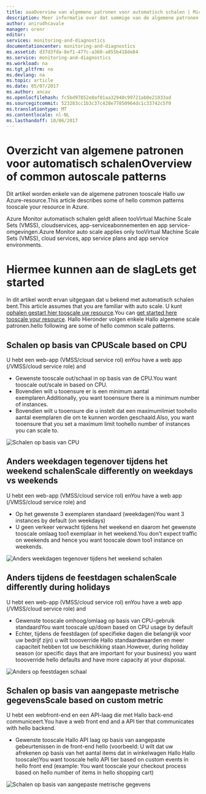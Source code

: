 ```yaml
---
title: aaaOverview van algemene patronen voor automatisch schalen | Microsoft Docs
description: Meer informatie over dat sommige van de algemene patronen tooauto Hallo uw resource schalen in Azure.
author: anirudhcavale
manager: orenr
editor: 
services: monitoring-and-diagnostics
documentationcenter: monitoring-and-diagnostics
ms.assetid: d37d3fda-8ef1-477c-a360-a855b418de84
ms.service: monitoring-and-diagnostics
ms.workload: na
ms.tgt_pltfrm: na
ms.devlang: na
ms.topic: article
ms.date: 05/07/2017
ms.author: ancav
ms.openlocfilehash: fc5bd97852e0af01aa32940c99721ab8e21033ad
ms.sourcegitcommit: 523283cc1b3c37c428e77850964dc1c33742c5f0
ms.translationtype: MT
ms.contentlocale: nl-NL
ms.lasthandoff: 10/06/2017
---
```

# <a name="overview-of-common-autoscale-patterns"></a><span data-ttu-id="e1a76-103">Overzicht van algemene patronen voor automatisch schalen</span><span class="sxs-lookup"><span data-stu-id="e1a76-103">Overview of common autoscale patterns</span></span>
<span data-ttu-id="e1a76-104">Dit artikel worden enkele van de algemene patronen tooscale Hallo uw Azure-resource.</span><span class="sxs-lookup"><span data-stu-id="e1a76-104">This article describes some of hello common patterns tooscale your resource in Azure.</span></span>

<span data-ttu-id="e1a76-105">Azure Monitor automatisch schalen geldt alleen tooVirtual Machine Scale Sets (VMSS), cloudservices, app-serviceabonnementen en app service-omgevingen.</span><span class="sxs-lookup"><span data-stu-id="e1a76-105">Azure Monitor auto scale applies only tooVirtual Machine Scale Sets (VMSS), cloud services, app service plans and app service environments.</span></span> 

# <a name="lets-get-started"></a><span data-ttu-id="e1a76-106">Hiermee kunnen aan de slag</span><span class="sxs-lookup"><span data-stu-id="e1a76-106">Lets get started</span></span>

<span data-ttu-id="e1a76-107">In dit artikel wordt ervan uitgegaan dat u bekend met automatisch schalen bent.</span><span class="sxs-lookup"><span data-stu-id="e1a76-107">This article assumes that you are familiar with auto scale.</span></span> <span data-ttu-id="e1a76-108">U kunt [ophalen gestart hier tooscale uw resource][1].</span><span class="sxs-lookup"><span data-stu-id="e1a76-108">You can [get started here tooscale your resource][1].</span></span> <span data-ttu-id="e1a76-109">Hallo Hieronder volgen enkele Hallo algemene scale patronen.</span><span class="sxs-lookup"><span data-stu-id="e1a76-109">hello following are some of hello common scale patterns.</span></span>

## <a name="scale-based-on-cpu"></a><span data-ttu-id="e1a76-110">Schalen op basis van CPU</span><span class="sxs-lookup"><span data-stu-id="e1a76-110">Scale based on CPU</span></span>

<span data-ttu-id="e1a76-111">U hebt een web-app (VMSS/cloud service rol) en</span><span class="sxs-lookup"><span data-stu-id="e1a76-111">You have a web app (/VMSS/cloud service role) and</span></span> 

- <span data-ttu-id="e1a76-112">Gewenste tooscale out/schaal in op basis van de CPU.</span><span class="sxs-lookup"><span data-stu-id="e1a76-112">You want tooscale out/scale in based on CPU.</span></span>
- <span data-ttu-id="e1a76-113">Bovendien wilt u tooensure er is een minimum aantal exemplaren.</span><span class="sxs-lookup"><span data-stu-id="e1a76-113">Additionally, you want tooensure there is a minimum number of instances.</span></span> 
- <span data-ttu-id="e1a76-114">Bovendien wilt u tooensure die u instelt dat een maximumlimiet toohello aantal exemplaren die om te kunnen worden geschaald.</span><span class="sxs-lookup"><span data-stu-id="e1a76-114">Also, you want tooensure that you set a maximum limit toohello number of instances you can scale to.</span></span>

![Schalen op basis van CPU][2]

## <a name="scale-differently-on-weekdays-vs-weekends"></a><span data-ttu-id="e1a76-116">Anders weekdagen tegenover tijdens het weekend schalen</span><span class="sxs-lookup"><span data-stu-id="e1a76-116">Scale differently on weekdays vs weekends</span></span>

<span data-ttu-id="e1a76-117">U hebt een web-app (VMSS/cloud service rol) en</span><span class="sxs-lookup"><span data-stu-id="e1a76-117">You have a web app (/VMSS/cloud service role) and</span></span>

- <span data-ttu-id="e1a76-118">Op het gewenste 3 exemplaren standaard (weekdagen)</span><span class="sxs-lookup"><span data-stu-id="e1a76-118">You want 3 instances by default (on weekdays)</span></span>
- <span data-ttu-id="e1a76-119">U geen verkeer verwacht tijdens het weekend en daarom het gewenste tooscale omlaag too1 exemplaar in het weekend.</span><span class="sxs-lookup"><span data-stu-id="e1a76-119">You don't expect traffic on weekends and hence you want tooscale down too1 instance on weekends.</span></span>

![Anders weekdagen tegenover tijdens het weekend schalen][3]

## <a name="scale-differently-during-holidays"></a><span data-ttu-id="e1a76-121">Anders tijdens de feestdagen schalen</span><span class="sxs-lookup"><span data-stu-id="e1a76-121">Scale differently during holidays</span></span>

<span data-ttu-id="e1a76-122">U hebt een web-app (VMSS/cloud service rol) en</span><span class="sxs-lookup"><span data-stu-id="e1a76-122">You have a web app (/VMSS/cloud service role) and</span></span> 

- <span data-ttu-id="e1a76-123">Gewenste tooscale omhoog/omlaag op basis van CPU-gebruik standaard</span><span class="sxs-lookup"><span data-stu-id="e1a76-123">You want tooscale up/down based on CPU usage by default</span></span>
- <span data-ttu-id="e1a76-124">Echter, tijdens de feestdagen (of specifieke dagen die belangrijk voor uw bedrijf zijn) u wilt toooverride Hallo standaardwaarden en meer capaciteit hebben tot uw beschikking staan.</span><span class="sxs-lookup"><span data-stu-id="e1a76-124">However, during holiday season (or specific days that are important for your business) you want toooverride hello defaults and have more capacity at your disposal.</span></span>

![Anders op feestdagen schaal][4]

## <a name="scale-based-on-custom-metric"></a><span data-ttu-id="e1a76-126">Schalen op basis van aangepaste metrische gegevens</span><span class="sxs-lookup"><span data-stu-id="e1a76-126">Scale based on custom metric</span></span>

<span data-ttu-id="e1a76-127">U hebt een webfront-end en een API-laag die met Hallo back-end communiceert.</span><span class="sxs-lookup"><span data-stu-id="e1a76-127">You have a web front end and a API tier that communicates with hello backend.</span></span> 

- <span data-ttu-id="e1a76-128">Gewenste tooscale Hallo API laag op basis van aangepaste gebeurtenissen in de front-end hello (voorbeeld: U wilt dat uw afrekenen op basis van het aantal items dat in winkelwagen Hallo Hallo tooscale)</span><span class="sxs-lookup"><span data-stu-id="e1a76-128">You want tooscale hello API tier based on custom events in hello front end (example: You want tooscale your checkout process based on hello number of items in hello shopping cart)</span></span>

![Schalen op basis van aangepaste metrische gegevens][5]

<!--Reference-->
[1]: ./monitoring-autoscale-get-started.md
[2]: ./media/monitoring-autoscale-common-scale-patterns/scale-based-on-cpu.png
[3]: ./media/monitoring-autoscale-common-scale-patterns/weekday-weekend-scale.png
[4]: ./media/monitoring-autoscale-common-scale-patterns/holidays-scale.png
[5]: ./media/monitoring-autoscale-common-scale-patterns/custom-metric-scale.png